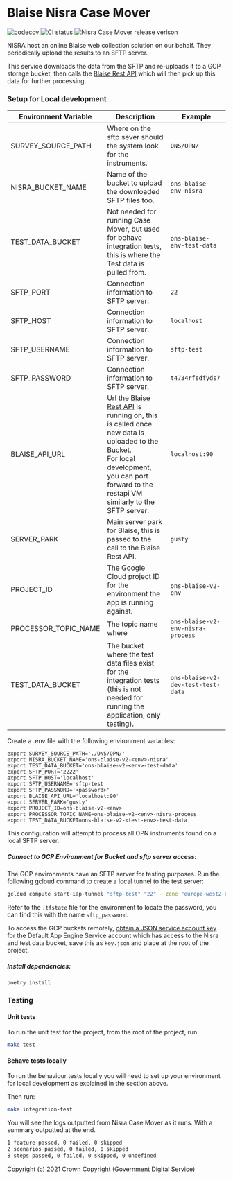 # Blaise Nisra Case Mover

[![codecov](https://codecov.io/gh/ONSdigital/blaise-nisra-case-mover/branch/main/graph/badge.svg)](https://codecov.io/gh/ONSdigital/blaise-nisra-case-mover)
[![CI status](https://github.com/ONSdigital/blaise-nisra-case-mover/workflows/Test%20coverage%20report/badge.svg)](https://github.com/ONSdigital/blaise-nisra-case-mover/workflows/Test%20coverage%20report/badge.svg)
<img src="https://img.shields.io/github/release/ONSdigital/blaise-nisra-case-mover.svg?style=flat-square" alt="Nisra Case Mover release verison">

NISRA host an online Blaise web collection solution on our behalf. They periodically upload the results to an SFTP server.

This service downloads the data from the SFTP and re-uploads it to a GCP storage bucket, then calls the
[Blaise Rest API](https://github.com/ONSdigital/blaise-api-rest) which will then pick up this data for further processing.


### Setup for Local development

| Environment Variable | Description                                                                                                                                                                                                                                    | Example                            |
|----------------------|------------------------------------------------------------------------------------------------------------------------------------------------------------------------------------------------------------------------------------------------|------------------------------------|
| SURVEY_SOURCE_PATH   | Where on the sftp sever should the system look for the instruments.                                                                                                                                                                            | `ONS/OPN/`                         |
| NISRA_BUCKET_NAME    | Name of the bucket to upload the downloaded SFTP files too.                                                                                                                                                                                    | `ons-blaise-env-nisra`             |
| TEST_DATA_BUCKET     | Not needed for running Case Mover, but used for behave integration tests, this is where the Test data is pulled from.                                                                                                                          | `ons-blaise-env-test-data`         |
| SFTP_PORT            | Connection information to SFTP server.                                                                                                                                                                                                         | `22`                               |
| SFTP_HOST            | Connection information to SFTP server.                                                                                                                                                                                                         | `localhost`                        |
| SFTP_USERNAME        | Connection information to SFTP server.                                                                                                                                                                                                         | `sftp-test`                        |
| SFTP_PASSWORD        | Connection information to SFTP server.                                                                                                                                                                                                         | `t4734rfsdfyds7`                   |
| BLAISE_API_URL       | Url the [Blaise Rest API](https://github.com/ONSdigital/blaise-api-rest) is running on, this is called once new data is uploaded to the Bucket.<br>For local development, you can port forward to the restapi VM similarly to the SFTP server. | `localhost:90`                     |
| SERVER_PARK          | Main server park for Blaise, this is passed to the call to the Blaise Rest API.                                                                                                                                                                | `gusty`                            |
| PROJECT_ID           | The Google Cloud project ID for the environment the app is running against.                                                                                                                                                                    | `ons-blaise-v2-env`                |
| PROCESSOR_TOPIC_NAME | The topic name where                                                                                                                                                                                                                           | `ons-blaise-v2-env-nisra-process`  |
| TEST_DATA_BUCKET     | The bucket where the test data files exist for the integration tests (this is not needed for running the application, only testing).                                                                                                           | `ons-blaise-v2-dev-test-test-data` |

Create a .env file with the following environment variables:

```
export SURVEY_SOURCE_PATH='./ONS/OPN/'
export NISRA_BUCKET_NAME='ons-blaise-v2-<env>-nisra'
export TEST_DATA_BUCKET='ons-blaise-v2-<env>-test-data'
export SFTP_PORT='2222'
export SFTP_HOST='localhost'
export SFTP_USERNAME='sftp-test'
export SFTP_PASSWORD='<password>'
export BLAISE_API_URL='localhost:90'
export SERVER_PARK='gusty'
export PROJECT_ID=ons-blaise-v2-<env>
export PROCESSOR_TOPIC_NAME=ons-blaise-v2-<env>-nisra-process
export TEST_DATA_BUCKET=ons-blaise-v2-<test-env>-test-data
```

This configuration will attempt to process all OPN instruments found on a local SFTP server.

##### Connect to GCP Environment for Bucket and sftp server access:

The GCP environments have an SFTP server for testing purposes. Run the following gcloud command to create a local tunnel
to the test server:

```bash
gcloud compute start-iap-tunnel "sftp-test" "22" --zone "europe-west2-b" --project "ons-blaise-v2-<env>" --local-host-port=localhost:2222
```

Refer to the `.tfstate` file for the environment to locate the password, you can find this with the name `sftp_password`.

To access the GCP buckets remotely,
[obtain a JSON service account key](https://cloud.google.com/iam/docs/creating-managing-service-account-keys) for the
Default App Engine Service account which has access to the Nisra and test data bucket, save this as `key.json` and place
at the root of the project.

##### Install dependencies:

```
poetry install
```

### Testing

#### Unit tests

To run the unit test for the project, from the root of the project, run:

```bash
make test
```

#### Behave tests locally

To run the behaviour tests locally you will need to set up your environment for local development as explained in the
section above.

Then run:

```bash
make integration-test
```

You will see the logs outputted from Nisra Case Mover as it runs. With a summary outputted at the end.
```bash
1 feature passed, 0 failed, 0 skipped
2 scenarios passed, 0 failed, 0 skipped
8 steps passed, 0 failed, 0 skipped, 0 undefined
```

Copyright (c) 2021 Crown Copyright (Government Digital Service)
